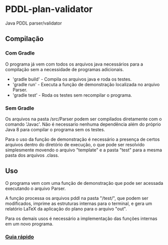 # PDDL-plan-validator
Java PDDL parser/validator

## Compilação 

### Com Gradle 

 O programa já vem com todos os arquivos java necessários para a compilação sem a necessidade de programas adicionais. 
 * 'gradle build' - Compila os arquivos java e roda os testes. 
 * 'gradle run'   - Executa a função de demonstração localizada no arquivo Parser.
 * 'gradle test'  - Roda os testes sem recompilar o programa. 


### Sem Gradle 

 Os arquivos na pasta /src/Parser podem ser compilados diretamente com o comando 'Javac'. Não é necessario nenhuma dependência além do próprio Java 8 para compilar o programa sem os testes. 
 
 Para o uso da função de demonstração é necessário a presença de certos arquivos dentro do diretório de execução, o que pode ser resolvido simplesmente movendo o arquivo "template" e a pasta "test" para a mesma pasta dos arquivos .class. 
 
## Uso 

 O programa vem com uma função de demonstração que pode ser acessada executando o arquivo Parser. 
 
 A função processa os arquivos pddl na pasta "/test/", que podem ser modificados, imprime as estruturas internas para o terminal, e gera um relatório LaTeX da aplicação do plano para o arquivo "out".

Para os demais usos é necessário a implementação das funções internas em um novo programa. 

### [Guia rápido](https://github.com/smart-pucrs/PDDL-plan-validator/wiki/Guia-R%C3%A1pido)
